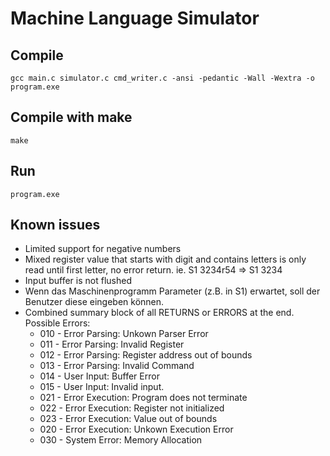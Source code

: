 # Machine Language Simulator

## Compile

```
gcc main.c simulator.c cmd_writer.c -ansi -pedantic -Wall -Wextra -o program.exe
```

## Compile with make

```
make
```

## Run

```
program.exe
```

## Known issues

* Limited support for negative numbers
* Mixed register value that starts with digit and contains letters is only read until first letter, no error return. ie. S1 3234r54 => S1 3234
* Input buffer is not flushed
* Wenn das Maschinenprogramm Parameter (z.B. in S1) erwartet, soll der Benutzer diese eingeben können.
* Combined summary block of all RETURNS or ERRORS at the end. Possible Errors:
  * 010 - Error Parsing: Unkown Parser Error
  * 011 - Error Parsing: Invalid Register
  * 012 - Error Parsing: Register address out of bounds
  * 013 - Error Parsing: Invalid Command
  * 014 - User Input: Buffer Error
  * 015 - User Input: Invalid input.
  * 021 - Error Execution: Program does not terminate
  * 022 - Error Execution: Register not initialized
  * 023 - Error Execution: Value out of bounds
  * 020 - Error Execution: Unkown Execution Error
  * 030 - System Error: Memory Allocation